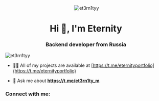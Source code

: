 <center> <p>&nbsp;<img align="center" src="https://github-readme-stats.vercel.app/api?username=et3rn1tyy&show_icons=true&locale=en" alt="et3rn1tyy" /></p> </center>
<h1 align="center">Hi 👋, I'm Eternity</h1>
<h3 align="center">Backend developer from Russia</h3>

<p align="left"> <img src="https://komarev.com/ghpvc/?username=et3rn1tyy&label=Profile%20views&color=0e75b6&style=flat" alt="et3rn1tyy" /> </p>

- 👨‍💻 All of my projects are available at [https://t.me/eternityportfolio](https://t.me/eternityportfolio)

- 💬 Ask me about **https://t.me/et3rn1ty_m**

<h3 align="left">Connect with me:</h3>
<p align="left">
</p>


